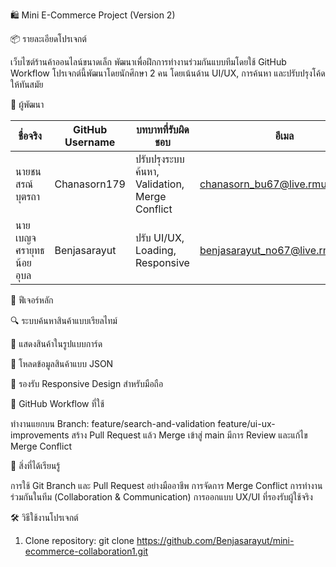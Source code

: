 🛍️ Mini E-Commerce Project (Version 2)

📦 รายละเอียดโปรเจกต์

เว็บไซต์ร้านค้าออนไลน์ขนาดเล็ก พัฒนาเพื่อฝึกการทำงานร่วมกันแบบทีมโดยใช้ GitHub Workflow
โปรเจกต์นี้พัฒนาโดยนักศึกษา 2 คน โดยเน้นด้าน UI/UX, การค้นหา และปรับปรุงโค้ดให้ทันสมัย

👥 ผู้พัฒนา

| ชื่อจริง | GitHub Username | บทบาทที่รับผิดชอบ |อีเมล |
|---------|---------|---------|---------| 
|นายชนสรณ์ บุตรถา| Chanasorn179 | ปรับปรุงระบบค้นหา, Validation, Merge Conflict |chanasorn_bu67@live.rmutl.ac.th|
|นายเบญจศรายุทธ  น้อยอุบล| Benjasarayut | ปรับ UI/UX, Loading, Responsive |benjasarayut_no67@live.rmutl.ac.th |

🌟 ฟีเจอร์หลัก

🔍 ระบบค้นหาสินค้าแบบเรียลไทม์

🎨 แสดงสินค้าในรูปแบบการ์ด

📄 โหลดข้อมูลสินค้าแบบ JSON

📱 รองรับ Responsive Design สำหรับมือถือ

🔁 GitHub Workflow ที่ใช้

ทำงานแยกบน Branch:
feature/search-and-validation
feature/ui-ux-improvements
สร้าง Pull Request แล้ว Merge เข้าสู่ main
มีการ Review และแก้ไข Merge Conflict

📘 สิ่งที่ได้เรียนรู้

การใช้ Git Branch และ Pull Request อย่างมืออาชีพ
การจัดการ Merge Conflict
การทำงานร่วมกันในทีม (Collaboration & Communication)
การออกแบบ UX/UI ที่รองรับผู้ใช้จริง

🛠 วิธีใช้งานโปรเจกต์

1. Clone repository:
git clone https://github.com/Benjasarayut/mini-ecommerce-collaboration1.git
